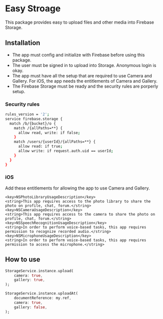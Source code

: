 # Easy Stroage

This package provides easy to upload files and other media into Firebase Storage.



## Installation


- The app must config and initialize with Firebase before using this package.
- The user must be signed in to upload into Storage. Anonymous login is okay.
- The app must have all the setup that are required to use Camera and Gallery. For iOS, the app needs the entitlements of Camera and Gallery.
- The Firebase Storage must be ready and the security rules are porperly setup.

### Security rules

```sh
rules_version = '2';
service firebase.storage {
  match /b/{bucket}/o {
    match /{allPaths=**} {
      allow read, write: if false;
    }
    match /users/{userId}/{allPaths=**} {
      allow read: if true;
      allow write: if request.auth.uid == userId;
    }
  }
}
```

### iOS

Add these entitlements for allowing the app to use Camera and Gallery.

```
<key>NSPhotoLibraryUsageDescription</key>
<string>This app requires access to the photo library to share the photo on profile, chat, forum.</string>
<key>NSCameraUsageDescription</key>
<string>This app requires access to the camera to share the photo on profile, chat, forum.</string>
<key>NSSpeechRecognitionUsageDescription</key>
<string>In order to perform voice-based tasks, this app requires permission to recognize recorded audio.</string>
<key>NSMicrophoneUsageDescription</key>
<string>In order to perform voice-based tasks, this app requires permission to access the microphone.</string>
```



## How to use


```dart
StorageService.instance.upload(
    camera: true,
    gallery: true,
);
```

```dart
StorageService.instance.uploadAt(
    documentReference: my.ref,
    camera: true,
    gallery: false,
);
```

